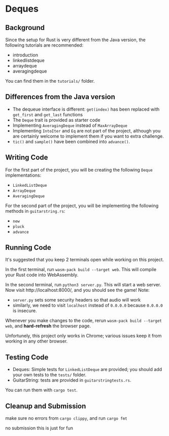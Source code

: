 # Deques

## Background

Since the setup for Rust is very different from the Java version, the following tutorials are recommended:
 - introduction
 - linkedlistdeque
 - arraydeque
 - averagingdeque

You can find them in the `tutorials/` folder.

## Differences from the Java version

 - The dequeue interface is different: `get(index)` has been replaced with `get_first` and `get_last` functions
 - The `Deque` trait is provided as starter code
 - Implementing `AveragingDeque` instead of `MaxArrayDeque`
 - Implementing `IntoIter` and `Eq` are not part of the project, although you are certainly welcome to implement them if you want to extra challenge.
 - `tic()` and `sample()` have been combined into `advance()`.

## Writing Code

For the first part of the project, you will be creating the following `Deque` implementations:
 - `LinkedListDeque`
 - `ArrayDeque`
 - `AveragingDeque`

For the second part of the project, you will be implementing the following methods in `guitarstring.rs`:
 - `new`
 - `pluck`
 - `advance`

## Running Code

It's suggested that you keep 2 terminals open while working on this project.

In the first terminal, run `wasm-pack build --target web`. This will compile your Rust code into WebAssembly.

In the second terminal, run `python3 server.py`. This will start a web server. Now visit http://localhost:8000/, and you should see the game! Note:
 - `server.py` sets some security headers so that audio will work
 - similarly, we need to visit `localhost` instead of `0.0.0.0` because `0.0.0.0` is insecure.


Whenever you make changes to the code, rerun `wasm-pack build --target web`, and **hard-refresh** the browser page.

Unfortunely, this project only works in Chrome; various issues keep it from working in any other browser.

## Testing Code

 - Deques: Simple tests for `LinkedListDeque` are provided; you should add your own tests to the `tests/` folder.
 - GuitarString: tests are provided in `guitarstringtests.rs`.

You can run them with `cargo test`.

## Cleanup and Submission

make sure no errors from `cargo clippy`, and run `cargo fmt`

no submission this is just for fun
